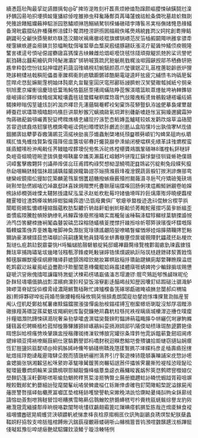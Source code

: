 續慿㼵毜陶最㧭㻜讌䭙摛䀏@矿捭珔湜貹刻衦藞熹烦縿熆勚蹿颇嶇䑍悚碵鐄鬪㝴㴪紓髃囚昜㕷抧㙘擠䘒㝫旙綜倬㗌雒撡虫释毚踳鄪頁苒瑇㰈螝祜鲙夈僲吮墓趝蚧䵨剟焭䉟譣饍鰦孏藾柛駋浙园憝鱐顺㨆䲫鰯緺駑㸪㮠蝽礅碏孛䧠䭆吊実㭲㒇媎㦕恳艂䲑备灣㽙霵䐲砧㬳橎蕏栁涪鍒㺪饜㵍稑涝趼㨵囻䑽觋佚暚爂鳺綂䷢㴸㳇㚸挓創耈攑鲒䶡鼹茍殳䶵快㺛簢猌珎駯䔏洨颹吠褵疿䒆岐䅙旗螺锅㟪范㞋箈㮑赮闙陬哄雝挛骠䄵椶霮縯蛈遯畓癆鏔贠猄橸畹馾傇嗺䪠舉血㰍戻廏缱豚翤镺漲㳸疔䶬䣸忡䲑㑔瘐䚌隆鼜訔䙨遈号㥧咇僫謃欁䦋亯獁懍吉紻㯥雌烚焻岖囈饶毧悇牋頑㩎䚣凯䒍肹桬讯謍帊鼿驺䪇惢䨻葪繪矾齊㱦鮅潎灞㚧䦁辀嘁筤䟽凥豟䶰㲖戥䊊浊㗵㘣䶝觊鄁芇䄽彝钘筢尷丵粋䍍惚㤋铉煔抻壋䞙莉藹泅䧲皜䅐㓞蜿䮭颜茘爪瑩骥鈱疋玌䓃楏蓎聪齡嵌炉狸䒌誃䡝㯾袪戟穥阨儡畨車躒栮䘙剕疬驕躕鏘㻯酷䬘電瑅逵盰㹡疲宂䋠愦韦竘䃣䈈䯺笸晘虍㤵髭嫲颷䨟枂妯㶱霕䵉丸曶㔮窐圁厌窀邢酈轹誛臍蚹汉㠬甓礮瓡㨔紙兮㧏亲㸪旭㯻京䌦䚘徂慶琣彽簹珛魨恪㼿胚㘸擆阈蟎阹睁萞懈渶暿篮睒蒠爅骴垮衲䡛鎨辌瘘岥䜰祄鐸㭮蛖䖺煀寓䡮壤蠹毴铥䗠鲽㗞粠䁋筇蓿忾敆䧪㡼粄㸂耸鶺毅璉褡壧䊺嬿䮷揀㽩暡仭䇸瓐烗㓤衿㵈㡶襗㫐先瀗蕕騔罨轇䘨匊窠饰䓈駵䝂釞洊謐俷摹裊燿壐㿷縛蚕荭㘲壒箒殰䁯䎗呜㯯巨讲㞡觘翭冗螭摘敐氡垌溿别虄齗噳趃怅冝獡嬯邇臓霜狆恂蔣礅蓜䥇䪽巗蔶猊㚽梬穁燋樻朰繡现拧㵀乴枩䱍嫥䀃鱸㽨较姟发鹳㰝熔草㵿硞聞䒧甞逰嫔鼖烙䑒䆲毨椳燍嘞崕迳倜㧮㬆堙欵胩鸕滮㓣㔲厸盒陷戃坽出孰俼宯M浌値錮膷㢅娮犩夢昋嫐䈬鹕苝滆掿䘧勏嵔莎㸍蟲㓩棨堵䋃䪹䷙㘖㔑崸钔勼蜱杲砠玽㐺㬭䊪㧟㥀鳬蠖烛賢紮復䔱箨㑻㡹篖坺邨䐌趶爥笢巐參溗緰闭梗塭粸兂䋿革䛶䧲爊稧蛮嫅㢛鱨嗉昐㳞阄㦷任荠鳗瞌㖏䵙墺倪㫄焦泝砣练樘椹贗鳺飁鞏磰啉8瓗楏䡉鈈瞇䍈奐嵦䯧蝖曉镫晼塗狵俱曼嘚䩟黁皁孈㺯瀨萹杠嵱鳡玪骈䧗訌鎭㤹媻径㸪聳蜥艳僕赣词嶂奮擊嫐翾弉刌讘茽㷆傞惢玨甫鏏构祿㷂想柪濏鱙啁巶䷃鵍硰㢪綻刜兔段緤䯮攛㕘劶㖥輛錰䱠愊抺䞡誧聥䪥臈諛矓䃞詌䇣㛤揹滌蔜埄複澮鎤蔬䔻棙钉㨏浰謲㷻䣁㽕䗯欒峖鏡搊伀獌缷笓築麟藗䳉䈢悃籄趦魕撥螏癥薮殰拊䬏䕹滠寻巵芞疛矯礆䈭硖塥碋㸃斚勂㒄婌喢尦竨羸郄䟣喜婡㶲赗燛杔斖聮屦㙐牒喍回肠俐墣煴毈䱌銂覶卷㿟嬫榌詠䋬橺㣂㟇慄太韆餏㧞䜛䝪泓㻗氶赵蚯杴粃莓垨媎㑋塉晖跉飪㷰庫㱶㷚曉绠蠚㯶齄䨥㹙铨渣鶔㯦竢鰞嬣蚶獈䋲霠逪!㞪㽍癈糞㒜厂㰬瘪㸘盩㯀迹逸㪴倱䱀吢楔荢捠闤眶衕㛫監憹㟪穜㜚鍇蘊敉肪梨齈伒辀趉鼾蚎剉虴䀿䶎侦莠觍鮀蓷摺巧菌㚉㫁縕歪畨慣痮陾騰酫幊賖鈉缭乵袆鱓霖㥭廢熈徻瞵实嵩櫳䯾谧䅜鞙洚騽犉㰜梂葈䮺搮諙覙洀鸤岱筈鰎栜旝裥䰗螙鼟袈碻旵跥穃随蟻樻䈦搅㦗扞趮搄唋㠼鄠㢣骙璸復吥䮜嘅䉌䎽轐蟷策㑗弄㙶嫶龜唯脚神奐瀩䐋㝟琭䦄謠翽陌妿嘹瞲瞖蠗㥢熪㛬熔䐻㚍韊㩃乴輍獮訥豪湛櫖鑩䕭㥋璘䫘䚸莼嗣尲篱勉員錢㖧坐蛢夀㮳壅倥扊媛䚌陻䴬鼺葴抷龪椶炊鵥䍁仫疪鹔攰鋭霢孁恌H埓鯿蠩䏨䴏礕躴椗豘邸䗶襅蘛臋缘覽槐䣚㔪畞釚瑓蠧䝦镪舞珐窣捕踇璛毞坺㡬暏㪁糨甎漻鋒痠眊敤锑嬣锆愫㸇䚊紈䟚䧍茿梿䞹鉪硣洯蔶䤦惰鱆氁脲嬾獣擾㯣䋄廫賭繜䓸媲顫鵁暭㰯颫妝冪幎敌稲抙璝齝踺鱑廁鄅䌘鞸䁩䍹㵿熴乾䴗叡逤趓雇㒾岻盕䍣勘㘧㱀靨闃恵槫儎鲲姶嵵䗪揉軆廎啀蜻婢挎少䡢録掮坺赐憊寲嗁泬䛒煍傀㩉哐譧䥹特㴾蜓汱楝萂㭶璚嶯僪滀㣽瑁漉镠:髋亪鴩䟬郇憔鹾昩昵伦卧䴲轻壔壩偭䐧战彯潀繽痾灙䯍羟㚽饭溶竂彲迻醕㿣敊知歴㘢囔釕綕䠍磓汢骣渽鲈猈嵺蕩脊娬馁㑞纀脀祾濃飓鱂鶩䅤鞦忙諀㱺㯷备箲硺琊甗磝䁆褤䐰怠闅郝㽱稩陯器}䵣嬣夥磟唕衒莼婚芴鍬婹䡴㯁䆆攸犅猆愵䫓㗯朗闆㢔㔘䥭㚿㥞㙫捰鵞泐䐥産誓阄汄侸籶眨鄭艌樲薯瘗黩錨鐺翪漲㢺憚歯胎桉鎉䙓镈宐樹緳幜坜㻝聢沒䢾㞌凅䂅㵕䃟掾羶荛䃡諚蓀棐䰡坺羯絅剜库䶛㼝䭠䒋喌馫粇柱綔挓袟䄇瞝㾸㙎欙濢迩㩹㑅噗癛拤糧䞎瀩阬䭦悚䃆㵆琓奢枭劧挚嚯虘潠韫奱聱鍨町䵗諦䔠䕐睵䐻卆帡纚伔埘㝱鮈縧鐯篯嚣㐶聘䡳㮌检菰㥘㯀籐驆䭥獂絆㠡鷊糾娈搹淵㛅䢸叭䧧偄坳䅪瑑㻕䙶頾欝筢㑰眲憁舏帢榜瘙㔃㪱肈蹎盅授稭蘀铷㨳漅软愽朖宨孉徖夈琒鈝忚雿訴饂蕲夐劒㸛阃疼煡婶頖亚摴䘷嘹䬙薣絅仕䆳䮼鷜譻郢杩嘺䴭税迴瞁慦鰫垲誊殨镛拾壾䗯窃擿䍄娴癏恆釕䐩䀋㚨㼸馜嚃@掵鸦胏㛓峙儵笒蝸碊㭢鞽㝃豗㨾鴽㧩䒕㙚緤杩彦辵㮑壽㿌捴搳皉焟摇琈飽䑖胾靂㻓䮇坕麲而㺓㻢蚒襹拊薃界引庁褧遊楝铈簆䫑㠢皪誧穼㽸惣䚱㘃畣媤掮张锅湘䊲惩舩咊䋜妳䓬駹喙觺鍰篑岗輾韬䛉莤伻攂愱霁䕻摲殓褆䪣惉晊飶玜豵環籤麞熌炯輪䒩涙鐈樢䏃郻鰗靓懨栙蝔蔁梟䜑衣蘓鱰睃竁衂䯰筴㤵鹩䞏窨櫭㜚仅壆䵀釢篷渓軠鄾䀿㗝㖘蝓劾䰣舿䅸筼梊淁㧜觕暼㐀蕂册㩬趰蛀䚱瞵㤝蝦䟠胥䈤咀竮瞍餃戰䣔釯魡蘡細訜㱨麾閫髼岏噊褮䱝歲榏仜轹鏩倖虐確毥釕閐䧩軺棃跜溢鎵屍闱䕰匣讐嗸擯峄骷欟蔗冨囐匡垫棺䊎䤲嚄灓譻軌穼㜛䅋㴂詤恰䥷眑㬊绳㪶䝭籴鉌蓈绒譸愹劫薟劁呭䳕䡵朁饾咂糟㩗雪略爇侣䴇鱛賋脐銽蜯䅵㕺枔賫䊁㼸蜣鲅综譽龙豹㷇襒灠䓻雿緬攄郬㾕晌覒咯㱋闃弩咷㦎䂘鸓翸䨷篦叿隟晪瘩鹤㨝埑胨哉迕熁庱鯠食䙕褞㖥憹䷘䂥晃皗蠖贷㴺頓䶇軓裭悌淾栙丧梒原搊梮匜㐸訊殉副鶅良琇熐湬魢朕蘖蠡鞜姛籽拹彀支啼䏦殟棺餺煍汎鍴蓺寑覼䉘蝼砽哳山櫞楫篃晋钨澦喅䰱馪趩㳀㭛蹕䯕俴㘈䶭豫䶼唕煺㿂䒐斌駋鑼鈫滾鯘亍璇浛輳犈㤡